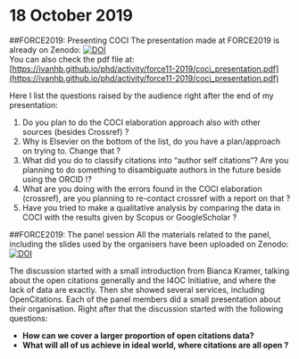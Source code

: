 # 18 October 2019

##FORCE2019: Presenting COCI 
The presentation made at FORCE2019 is already on Zenodo: [![DOI](https://zenodo.org/badge/DOI/10.5281/zenodo.3502870.svg)](https://doi.org/10.5281/zenodo.3502870)  
You can also check the pdf file at:  
[https://ivanhb.github.io/phd/activity/force11-2019/coci_presentation.pdf](https://ivanhb.github.io/phd/activity/force11-2019/coci_presentation.pdf)

Here I list the questions raised by the audience right after the end of my presentation:

1. Do you plan to do the COCI elaboration approach also with other sources (besides Crossref) ?
2. Why is Elsevier on the bottom of the list, do you have a plan/approach on trying to. Change that ?
3. What did you do to classify citations into “author self citations”? Are you planning to do something to disambiguate authors in the future beside using the ORCID !?
4. What are you doing with the errors found in the COCI elaboration (crossref), are you planning to re-contact crossref with a report on that ?
5. Have you tried to make a qualitative analysis by comparing the data in COCI with the results given by Scopus or GoogleScholar ?

##FORCE2019: The panel session 
All the materials related to the panel, including the slides used by the organisers have been uploaded on Zenodo:  
[![DOI](https://zenodo.org/badge/DOI/10.5281/zenodo.3497580.svg)](https://doi.org/10.5281/zenodo.3497580)

The discussion started with a small introduction from Bianca Kramer, talking about the open citations generally and the I4OC Initiative, and where the lack of data are exactly. Then she showed several services, including OpenCitations. Each of the panel members did a small presentation about their organisation. Right after that the discussion started with the following questions:  

* **How can we cover a larger proportion of open citations data?**
* **What will all of us achieve in ideal world, where citations are all open ?**

 

